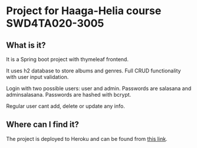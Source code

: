 # Project for Haaga-Helia course SWD4TA020-3005

## What is it?

It is a Spring boot project with thymeleaf frontend.

It uses h2 database to store albums and genres. Full CRUD functionality with user input validation.

Login with two possible users: user and admin. Passwords are salasana and adminsalasana. Passwords are hashed with bcrypt.

Regular user cant add, delete or update any info.

## Where can I find it?

The project is deployed to Heroku and can be found from [this link](https://springbootalbumlist.herokuapp.com/).